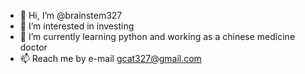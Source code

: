 - 👋 Hi, I’m @brainstem327
- 👀 I’m interested in investing
- 🌱 I’m currently learning python and working as a chinese medicine doctor
- 📫 Reach me by e-mail gcat327@gmail.com

<!---
brainstem327/brainstem327 is a ✨ special ✨ repository because its `README.md` (this file) appears on your GitHub profile.
You can click the Preview link to take a look at your changes.
--->
